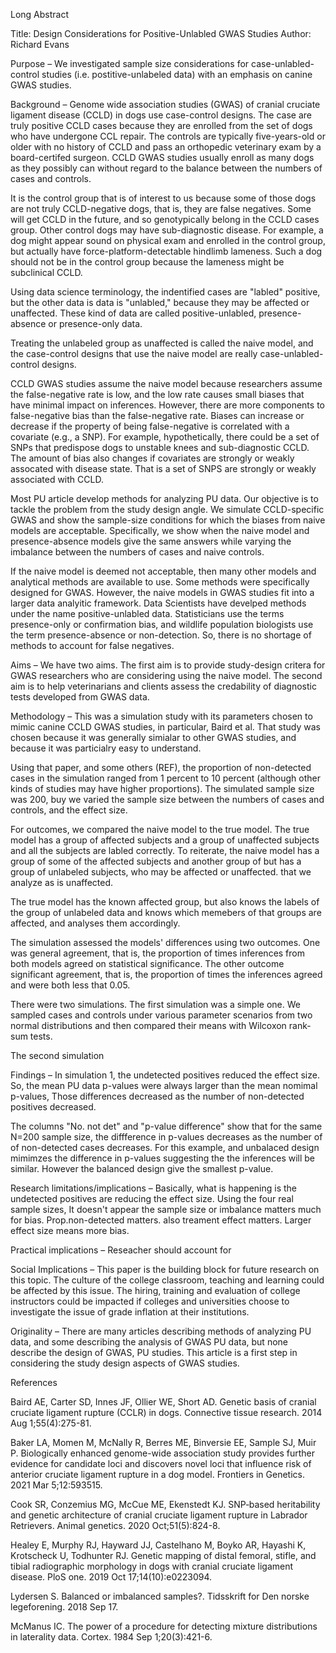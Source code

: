 

Long Abstract

Title: Design Considerations for Positive-Unlabled GWAS Studies
Author: Richard Evans

Purpose – We investigated sample size considerations for case-unlabled-control studies (i.e. postitive-unlabeled data) with an emphasis on canine GWAS studies.

Background – Genome wide association studies (GWAS) of cranial cruciate ligament disease (CCLD) in dogs use case-control designs. The case are truly positive CCLD cases because they are enrolled from the set of dogs who have undergone CCL repair. The controls are typically five-years-old or older with no history of CCLD and pass an orthopedic veterinary exam by a board-certifed surgeon. CCLD GWAS studies usually enroll as many dogs as they possibly can without regard to the balance between the numbers of cases and controls.

It is the control group that is of interest to us because some of those dogs are not truly CCLD-negative dogs, that is, they are false negatives. Some will get CCLD in the future, and so genotypically belong in the CCLD cases group. Other control dogs may have sub-diagnostic disease. For example, a dog might appear sound on physical exam and enrolled in the control group, but actually have force-platform-detectable hindlimb lameness. Such a dog should not be in the control group because the lameness might be subclinical CCLD.

Using data science terminology, the indentified cases are "labled" positive, but the other data is data is "unlabled," because they may be affected or unaffected. These kind of data are called positive-unlabled, presence-absence or presence-only data.

Treating the unlabeled group as unaffected is called the naive model, and the case-control designs that use the naive model are really case-unlabled-control designs.

CCLD GWAS studies assume the naive model because researchers assume the false-negative rate is low, and the low rate causes small biases that have minimal impact on inferences. However, there are more components to false-negative bias than the false-negative rate. Biases can increase or decrease if the property of being false-negative is correlated with a covariate (e.g., a SNP). For example, hypothetically, there could be a set of SNPs that predispose dogs to unstable knees and sub-diagnostic CCLD. The amount of bias also changes if covariates are strongly or weakly assocated with disease state. That is a set of SNPS are strongly or weakly associated with CCLD.

Most PU article develop methods for analyzing PU data. Our objective is to tackle the problem from the study design angle. We simulate CCLD-specific GWAS and show the sample-size conditions for which the biases from naive models are acceptable. Specifically, we show when the naive model and presence-absence models give the same answers while varying the imbalance between the numbers of cases and naive controls.

If the naive model is deemed not acceptable, then many other models and analytical methods are available to use. Some methods were specifically designed for GWAS. However, the naive models in GWAS studies fit into a larger data analyitic framework. Data Scientists have develped methods under the name positive-unlabled data. Statisticians use the terms presence-only or confirmation bias, and wildlife population biologists use the term presence-absence or non-detection. So, there is no shortage of methods to account for false negatives.

Aims – We have two aims. The first aim is to provide study-design critera for GWAS researchers who are considering using the naive model. The second aim is to help veterinarians and clients assess the credability of diagnostic tests developed from GWAS data.

Methodology – This was a simulation study with its parameters chosen to mimic canine CCLD GWAS studies, in particular, Baird et al. That study was chosen because it was generally simialar to other GWAS studies, and because it was particialry easy to understand.

Using that paper, and some others (REF), the proportion of non-detected cases in the simulation ranged from 1 percent to 10 percent (although other kinds of studies may have higher proportions). The simulated sample size was 200, buy we varied the sample size between the numbers of cases and controls, and the effect size.

For outcomes, we compared the naive model to the true model. The true model has a group of affected subjects and  a group of unaffected subjects and all the subjects are labled correctly. To reiterate, the naive model has a group of some of the affected subjects and another group of but has a group of unlabeled subjects, who may be affected or unaffected. that we analyze as is unaffected.

The true model has the known affected group, but also knows the labels of the group of unlabeled data and knows which memebers of that groups are affected, and analyses them accordingly.

The simulation assessed the models' differences using two outcomes. One was general agreement, that is, the proportion of times inferences from both models agreed on statistical significance. The other outcome significant agreement, that is, the proportion of times the inferences agreed and were both less that 0.05.

There were two simulations. The first simulation was a simple one. We sampled cases and controls under various parameter scenarios from two normal distributions and then compared their means with Wilcoxon rank-sum tests.

The second simulation

Findings – In simulation 1, the undetected positives reduced the effect size. So, the mean PU data p-values were always larger than the mean nomimal p-values, Those differences decreased as the number of non-detected positives decreased.

The columns "No. not det" and "p-value difference" show that for the same N=200 sample size, the diffference in p-values decreases as the number of of non-detected cases decreases. For this example, and unbalaced design mimimzes the difference in p-values suggesting the the inferences will be similar. However the balanced design give the smallest p-value.

Research limitations/implications – Basically, what is happening is the undetected positives are reducing the effect size. Using the four real sample sizes, It doesn't appear the sample size or imbalance matters much  for bias. Prop.non-detected matters. also treament effect matters. Larger effect size means more bias.

Practical implications – Reseacher should account for 

Social Implications – This paper is the building block for future research on this topic. The culture of the college classroom, teaching and learning could be affected by this issue. The hiring, training and evaluation of college instructors could be impacted if colleges and universities choose to investigate the issue of grade inflation at their institutions.

Originality – There are many articles describing methods of analyzing PU data, and some describing the analysis of GWAS PU data, but none describe the design of GWAS, PU studies. This article is a first step in considering the study design aspects of GWAS studies.


References

Baird AE, Carter SD, Innes JF, Ollier WE, Short AD. Genetic basis of cranial cruciate ligament rupture (CCLR) in dogs. Connective tissue research. 2014 Aug 1;55(4):275-81.

Baker LA, Momen M, McNally R, Berres ME, Binversie EE, Sample SJ, Muir P. Biologically enhanced genome-wide association study provides further evidence for candidate loci and discovers novel loci that influence risk of anterior cruciate ligament rupture in a dog model. Frontiers in Genetics. 2021 Mar 5;12:593515.

Cook SR, Conzemius MG, McCue ME, Ekenstedt KJ. SNP‐based heritability and genetic architecture of cranial cruciate ligament rupture in Labrador Retrievers. Animal genetics. 2020 Oct;51(5):824-8.

Healey E, Murphy RJ, Hayward JJ, Castelhano M, Boyko AR, Hayashi K, Krotscheck U, Todhunter RJ. Genetic mapping of distal femoral, stifle, and tibial radiographic morphology in dogs with cranial cruciate ligament disease. PloS one. 2019 Oct 17;14(10):e0223094.

Lydersen S. Balanced or imbalanced samples?. Tidsskrift for Den norske legeforening. 2018 Sep 17.

McManus IC. The power of a procedure for detecting mixture distributions in laterality data. Cortex. 1984 Sep 1;20(3):421-6.

